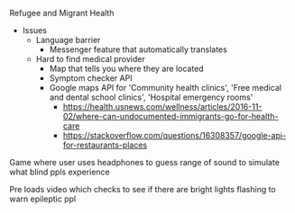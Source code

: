 Refugee and Migrant Health
- Issues
  - Language barrier
    - Messenger feature that automatically translates
  - Hard to find medical provider
    - Map that tells you where they are located
    - Symptom checker API
    - Google maps API for 'Community health clinics', 'Free medical and dental school clinics', 'Hospital emergency rooms'
      - https://health.usnews.com/wellness/articles/2016-11-02/where-can-undocumented-immigrants-go-for-health-care
      - https://stackoverflow.com/questions/16308357/google-api-for-restaurants-places

Game where user uses headphones to guess range of sound to simulate what blind ppls experience

Pre loads video which checks to see if there are bright lights flashing to warn epileptic ppl

